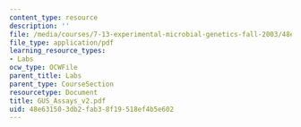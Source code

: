 ```yaml
---
content_type: resource
description: ''
file: /media/courses/7-13-experimental-microbial-genetics-fall-2003/48e631503db2fab38f19518ef4b5e602_GUS_Assays_v2.pdf
file_type: application/pdf
learning_resource_types:
- Labs
ocw_type: OCWFile
parent_title: Labs
parent_type: CourseSection
resourcetype: Document
title: GUS_Assays_v2.pdf
uid: 48e63150-3db2-fab3-8f19-518ef4b5e602
---
```

